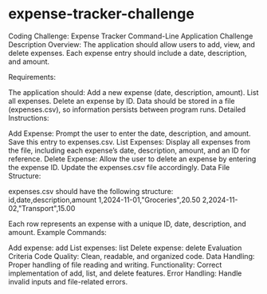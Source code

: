 # expense-tracker-challenge
Coding Challenge: Expense Tracker Command-Line Application
Challenge Description
Overview: The application should allow users to add, view, and delete expenses. Each expense entry should include a date, description, and amount.

Requirements:

The application should:
Add a new expense (date, description, amount).
List all expenses.
Delete an expense by ID.
Data should be stored in a file (expenses.csv), so information persists between program runs.
Detailed Instructions:

Add Expense: Prompt the user to enter the date, description, and amount. Save this entry to expenses.csv.
List Expenses: Display all expenses from the file, including each expense’s date, description, amount, and an ID for reference.
Delete Expense: Allow the user to delete an expense by entering the expense ID. Update the expenses.csv file accordingly.
Data File Structure:

expenses.csv should have the following structure:
id,date,description,amount
1,2024-11-01,"Groceries",20.50
2,2024-11-02,"Transport",15.00

Each row represents an expense with a unique ID, date, description, and amount.
Example Commands:

Add expense: add
List expenses: list
Delete expense: delete
Evaluation Criteria
Code Quality: Clean, readable, and organized code.
Data Handling: Proper handling of file reading and writing.
Functionality: Correct implementation of add, list, and delete features.
Error Handling: Handle invalid inputs and file-related errors.
